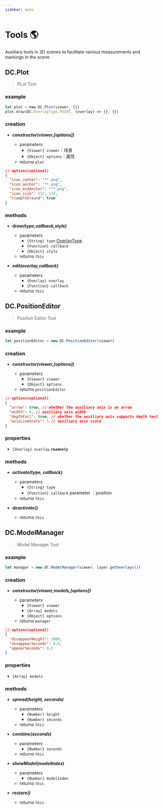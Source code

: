 ```yaml
---
sidebar: auto
---
```


# Tools 🌎

Auxiliary tools in 3D scenes to facilitate various measurements and markings in the scene

## DC.Plot

> PLot Tool

### example

```js
let plot = new DC.Plot(viewer, {})
plot.draw(DC.OverlayType.POINT, (overlay) => {}, {})
```

### creation

- **_constructor(viewer,[options])_**

  - parameters
    - `{Viewer} viewer`：场景
    - `{Object} options`：属性
  - returns `plot`

```json
// options(optional)
{
  "icon_center": "**.png",
  "icon_anchor": "**.png",
  "icon_midAnchor": "**.png",
  "icon_size": [12, 12],
  "clampToGround": true
}
```

### methods

- **_draw(type,callback,style)_**

  - parameters
    - `{String} type` [OverlayType](../base/#overlaytype)
    - `{Function} callback`
    - `{Object} style`
  - returns `this`

- **_edit(overlay,callback)_**

  - parameters
    - `{Overlay} overlay`
    - `{Function} callback`
  - returns `this`

## DC.PositionEditor

> Position Editor Tool

### example

```js
let positionEditor = new DC.PositionEditor(viewer)
```

### creation

- **_constructor(viewer,[options])_**

  - parameters
    - `{Viewer} viewer`
    - `{Object} options`
  - returns `positionEditor`

```json
// options(optional)
{
  "arrow": true, // whether the auxiliary axis is an arrow
  "width": 8, // auxiliary axis width
  "depthFail": true, // whether the auxiliary axis supports depth test
  "axisLineScale": 1 // auxiliary axis scale
}
```

### properties

- `{Overlay} overlay` **_`readonly`_**

### methods

- **_activate(type, callback)_**

  - parameters
    - `{String} type`
    - `{Function} callback` parameter ：position
  - returns `this`

- **_deactivate()_**

  - returns `this`

## DC.ModelManager

> Model Manager Tool

### example

```js
let manager = new DC.ModelManager(viewer, layer.getOverlays())
```

### creation

- **_constructor(viewer,models,[options])_**

  - parameters
    - `{Viewer} viewer`
    - `{Array} models`
    - `{Object} options`
  - returns `manager`

```json
// options(optional)
{
  "disappearHeight": 1000,
  "disappearSeconds": 0.5,
  "appearSeconds": 0.5
}
```

### properties

- `{Array} models`

### methods

- **_spread(height, seconds)_**

  - parameters
    - `{Number} height`
    - `{Number} seconds`
  - returns `this`

- **_combine(seconds)_**

  - parameters
    - `{Number} seconds`
  - returns `this`

- **_showModel(modelIndex)_**

  - parameters
    - `{Number} modelIndex`
  - returns `this`

- **_restore()_**

  - returns `this`
